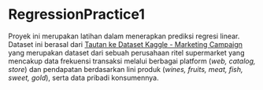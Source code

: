 # RegressionPractice1

Proyek ini merupakan latihan dalam menerapkan prediksi regresi linear. Dataset ini berasal dari [Tautan ke Dataset Kaggle - Marketing Campaign](https://www.kaggle.com/datasets/rodsaldanha/arketing-campaign) yang merupakan dataset dari sebuah perusahaan ritel supermarket yang mencakup data frekuensi transaksi melalui berbagai platform (*web, catalog, store*) dan pendapatan berdasarkan lini produk (*wines, fruits, meat, fish, sweet, gold*), serta data pribadi konsumennya.

